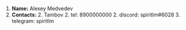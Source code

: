 1. **Name:** Alexey Medvedev
2. **Contacts:** 
    2. Tambov
    2. tel: 8900000000
    2. discord: spiritlm#6028
    3. telegram: spiritlm
